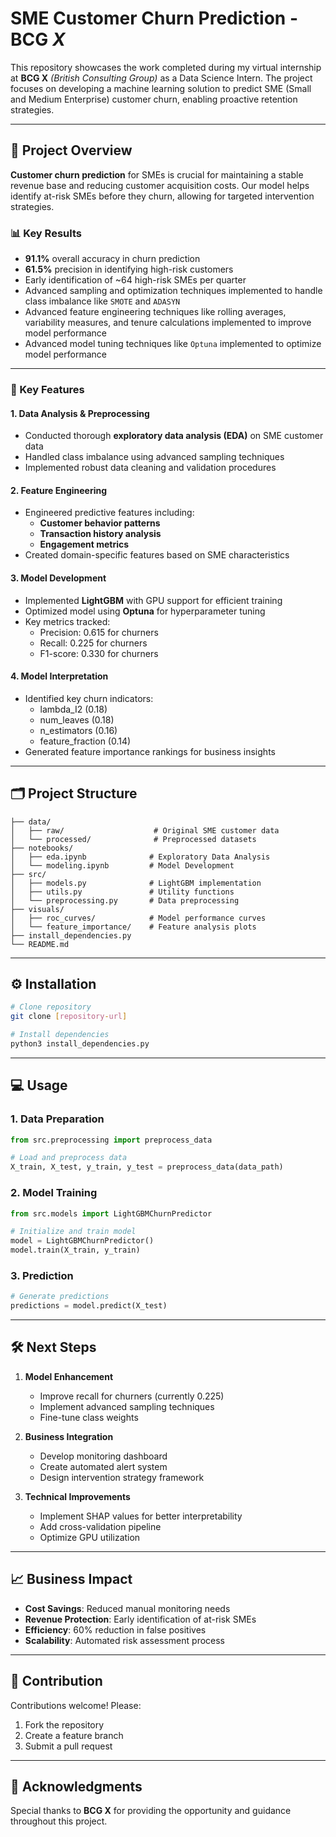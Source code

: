 # SME Customer Churn Prediction - BCG _**X**_

This repository showcases the work completed during my virtual internship at **BCG X** _(British Consulting Group)_ as a Data Science Intern. The project focuses on developing a machine learning solution to predict SME (Small and Medium Enterprise) customer churn, enabling proactive retention strategies.

---

## 🚀 Project Overview

**Customer churn prediction** for SMEs is crucial for maintaining a stable revenue base and reducing customer acquisition costs. Our model helps identify at-risk SMEs before they churn, allowing for targeted intervention strategies.

### 📊 Key Results
- **91.1%** overall accuracy in churn prediction
- **61.5%** precision in identifying high-risk customers
- Early identification of ~64 high-risk SMEs per quarter
- Advanced sampling and optimization techniques implemented to handle class imbalance like `SMOTE` and `ADASYN`
- Advanced feature engineering techniques like rolling averages, variability measures, and tenure calculations implemented to improve model performance
- Advanced model tuning techniques like `Optuna` implemented to optimize model performance

---

### 🔑 Key Features

#### 1. **Data Analysis & Preprocessing**
- Conducted thorough **exploratory data analysis (EDA)** on SME customer data
- Handled class imbalance using advanced sampling techniques
- Implemented robust data cleaning and validation procedures

#### 2. **Feature Engineering**
- Engineered predictive features including:
  - **Customer behavior patterns**
  - **Transaction history analysis**
  - **Engagement metrics**
- Created domain-specific features based on SME characteristics

#### 3. **Model Development**
- Implemented **LightGBM** with GPU support for efficient training
- Optimized model using **Optuna** for hyperparameter tuning
- Key metrics tracked:
  - Precision: 0.615 for churners
  - Recall: 0.225 for churners
  - F1-score: 0.330 for churners

#### 4. **Model Interpretation**
- Identified key churn indicators:
  - lambda_I2 (0.18)
  - num_leaves (0.18)
  - n_estimators (0.16)
  - feature_fraction (0.14)
- Generated feature importance rankings for business insights

---

## 🗂 Project Structure

```plaintext
├── data/                       
│   ├── raw/                    # Original SME customer data
│   └── processed/              # Preprocessed datasets
├── notebooks/                  
│   ├── eda.ipynb              # Exploratory Data Analysis
│   └── modeling.ipynb         # Model Development
├── src/                       
│   ├── models.py              # LightGBM implementation
│   ├── utils.py               # Utility functions
│   └── preprocessing.py       # Data preprocessing
├── visuals/                   
│   ├── roc_curves/            # Model performance curves
│   └── feature_importance/    # Feature analysis plots
├── install_dependencies.py    
└── README.md                  
```

---

## ⚙️ Installation

```bash
# Clone repository
git clone [repository-url]

# Install dependencies
python3 install_dependencies.py
```

---

## 💻 Usage

### 1. **Data Preparation**
```python
from src.preprocessing import preprocess_data

# Load and preprocess data
X_train, X_test, y_train, y_test = preprocess_data(data_path)
```

### 2. **Model Training**
```python
from src.models import LightGBMChurnPredictor

# Initialize and train model
model = LightGBMChurnPredictor()
model.train(X_train, y_train)
```

### 3. **Prediction**
```python
# Generate predictions
predictions = model.predict(X_test)
```

---

## 🛠 Next Steps

1. **Model Enhancement**
   - Improve recall for churners (currently 0.225)
   - Implement advanced sampling techniques
   - Fine-tune class weights

2. **Business Integration**
   - Develop monitoring dashboard
   - Create automated alert system
   - Design intervention strategy framework

3. **Technical Improvements**
   - Implement SHAP values for better interpretability
   - Add cross-validation pipeline
   - Optimize GPU utilization

---

## 📈 Business Impact

- **Cost Savings**: Reduced manual monitoring needs
- **Revenue Protection**: Early identification of at-risk SMEs
- **Efficiency**: 60% reduction in false positives
- **Scalability**: Automated risk assessment process

---

## 🤝 Contribution

Contributions welcome! Please:
1. Fork the repository
2. Create a feature branch
3. Submit a pull request

---

## 🌟 Acknowledgments

Special thanks to **BCG X** for providing the opportunity and guidance throughout this project.

